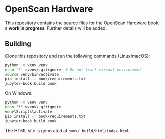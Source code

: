 <!--
This file is part of OpenScan-Hardware
Copyright 2023 OpenScan Contributors
SPDX-License-Identifier: CC-BY-SA-4.0
-->

# OpenScan Hardware

This repository contains the source files for the OpenScan Hardware book, a
**work in progress**. Further details will be added.

## Building

Clone this repository and run the following commands (Linux/macOS):

```sh
python -m venv venv
echo '*' >venv/.gitignore  # Do not track virtual environment
source venv/bin/activate
pip install -r book/requirements.txt
jupyter-book build book
```

On Windows:

```cmd
python -m venv venv
echo "*" >venv\.gitignore
venv\Scripts\activate
pip install -r book\requirements.txt
jupyter-book build book
```

The HTML site is generated at `book/_build/html/index.html`.
